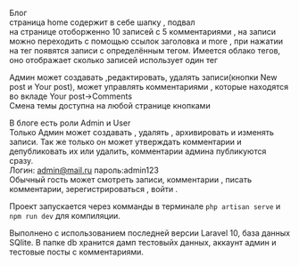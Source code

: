 Блог<br>
страница home содержит в себе шапку , подвал <br>
на странице отоборженно 10 записей с 5 комментариями , на записи можно переходить с помощью ссылок заголовка и more , при нажатии на тег появятся записи с определённым тегом. Имеется облако тегов, оно отображает сколько записей использует один тег

Админ может создавать ,редактировать, удалять записи(кнопки New post и Your post), может управлять комментариями , которые находятся во вкладе Your post->Comments<br>
Смена темы доступна на любой странице кнопками<br>

В блоге есть роли Admin и User <br>
Только Админ может создавать , удалять , архивировать и изменять записи. Так же только он может утверждать комментарии и депубликовать их или удалить, комментарии админа публикуются сразу.<br>
Логин: admin@mail.ru пароль:admin123 <br>
Обычный гость может смотреть записи, комментарии , писать комментарии, зерегистрироваться , войти .

Проект запускается через комманды в терминале  `php artisan serve` и `npm run dev` для компиляции.

Выполнено с использованием последней версии Laravel 10, база данных SQlite.
В папке db хранится дамп тестовыйх данных, аккаунт админ и тестовые посты с комментариями.
